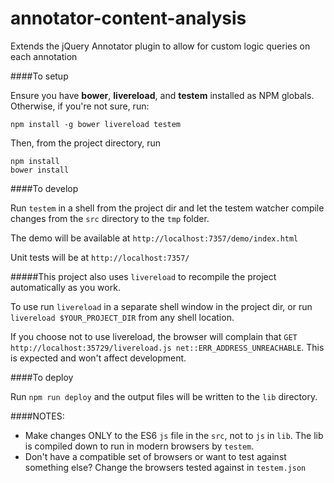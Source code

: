 # annotator-content-analysis
Extends the jQuery Annotator plugin to allow for custom logic queries on each annotation

####To setup

Ensure you have **bower**, **livereload**, and **testem** installed as NPM globals. Otherwise, if you're not sure, run:

```
npm install -g bower livereload testem
```

Then, from the project directory, run

```
npm install
bower install
```

####To develop

Run `testem` in a shell from the project dir and let the testem watcher compile changes from the `src` directory to the `tmp` folder.

The demo will be available at `http://localhost:7357/demo/index.html`

Unit tests will be at `http://localhost:7357/`

#####This project also uses `livereload` to recompile the project automatically as you work.

To use run `livereload` in a separate shell window in the project dir, or run `livereload $YOUR_PROJECT_DIR` from any shell location.

If you choose not to use livereload, the browser will complain that `GET http://localhost:35729/livereload.js net::ERR_ADDRESS_UNREACHABLE`. This is expected and won't affect development.

####To deploy

Run `npm run deploy` and the output files will be written to the `lib` directory.


####NOTES:
* Make changes ONLY to the ES6 `js` file in the `src`, not to `js` in `lib`. The lib is compiled down to run in modern browsers by `testem`.
* Don't have a compatible set of browsers or want to test against something else? Change the browsers tested against in `testem.json`

